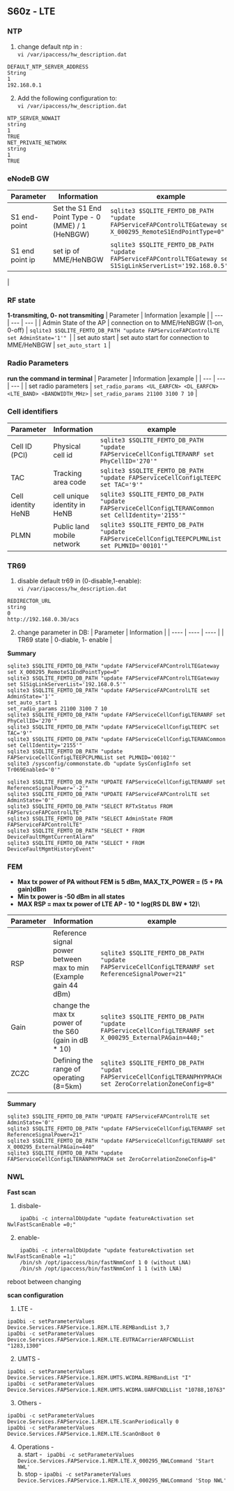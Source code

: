 ## S60z - LTE 
### NTP 
1. change default ntp in :\
`vi /var/ipaccess/hw_description.dat`
```
DEFAULT_NTP_SERVER_ADDRESS​
String​
1​
192.168.0.1
```
2. Add the following configuration to:\
`vi /var/ipaccess/hw_description.dat`
```
NTP_SERVER_NOWAIT​
string​
1​
TRUE​
NET_PRIVATE_NETWORK​
string​
1​
TRUE​
```

### eNodeB GW
| Parameter | Information |example |
| --- | --- | --- |
| S1 end-point | Set the S1 End Point Type - 0 (MME) / 1 (HeNBGW) |`sqlite3 $SQLITE_FEMTO_DB_PATH "update FAPServiceFAPControlLTEGateway set X_000295_RemoteS1EndPointType=0"` |
| S1 end point ip | set ip of MME/HeNBGW | `sqlite3 $SQLITE_FEMTO_DB_PATH "update FAPServiceFAPControlLTEGateway set S1SigLinkServerList='192.168.0.5'"​`|
|

### RF state
**1-transmiting, 0- not transmiting**
| Parameter | Information |example |
| --- | --- | --- |
| Admin State of the AP | connection on to MME/HeNBGW (1-on, 0-off) | `sqlite3 $SQLITE_FEMTO_DB_PATH "update FAPServiceFAPControlLTE set AdminState='1'" `|
| set auto start | set auto start for connection to MME/HeNBGW | `set_auto_start 1` |

### Radio Parameters
**run the command in terminal**
| Parameter | Information |example |
| --- | --- | --- |
| set radio parameters | `set_radio_params <UL_EARFCN> <DL_EARFCN> <LTE_BAND> <BANDWIDTH_MHz>` | `set_radio_params 21100 3100 7 10` |

### Cell identifiers
| Parameter | Information |example |
| --- | --- | --- |
| Cell ID (PCI) | Physical cell id | `sqlite3 $SQLITE_FEMTO_DB_PATH "update FAPServiceCellConfigLTERANRF set PhyCellID='270'"​`|
| TAC | Tracking area code | `sqlite3 $SQLITE_FEMTO_DB_PATH "update FAPServiceCellConfigLTEEPC set TAC='9'"​`|
| Cell identity HeNB | cell unique identity in HeNB | `sqlite3 $SQLITE_FEMTO_DB_PATH "update FAPServiceCellConfigLTERANCommon set CellIdentity='2155'"` |
| PLMN | Public land mobile network | `sqlite3 $SQLITE_FEMTO_DB_PATH "update FAPServiceCellConfigLTEEPCPLMNList set PLMNID='00101'"​` |


### TR69
1. disable default tr69 in (0-disable,1-enable):\
`vi /var/ipaccess/hw_description.dat`
```
REDIRECTOR_URL​
string​
0​
http://192.168.0.30/acs
```
2. change parameter in DB:
| Parameter | Information |
| ---- | ---- | ---- |
| TR69 state | 0-diable, 1- enable |

**Summary**
```
sqlite3 $SQLITE_FEMTO_DB_PATH "update FAPServiceFAPControlLTEGateway set X_000295_RemoteS1EndPointType=0"
sqlite3 $SQLITE_FEMTO_DB_PATH "update FAPServiceFAPControlLTEGateway set S1SigLinkServerList='192.168.0.5'"
sqlite3 $SQLITE_FEMTO_DB_PATH "update FAPServiceFAPControlLTE set AdminState='1'"
set_auto_start 1
set_radio_params 21100 3100 7 10
sqlite3 $SQLITE_FEMTO_DB_PATH "update FAPServiceCellConfigLTERANRF set PhyCellID='270'"​
sqlite3 $SQLITE_FEMTO_DB_PATH "update FAPServiceCellConfigLTEEPC set TAC='9'"​
sqlite3 $SQLITE_FEMTO_DB_PATH "update FAPServiceCellConfigLTERANCommon set CellIdentity='2155'"
sqlite3 $SQLITE_FEMTO_DB_PATH "update FAPServiceCellConfigLTEEPCPLMNList set PLMNID='00102'"​
sqlite3 /sysconfig/commonstate.db "update SysConfigInfo set Tr069Enabled='0'"

sqlite3 $SQLITE_FEMTO_DB_PATH "UPDATE FAPServiceCellConfigLTERANRF set ReferenceSignalPower='-2'"
sqlite3 $SQLITE_FEMTO_DB_PATH "UPDATE FAPServiceFAPControlLTE set AdminState='0'"
sqlite3 $SQLITE_FEMTO_DB_PATH "SELECT RFTxStatus FROM FAPServiceFAPControlLTE"
sqlite3 $SQLITE_FEMTO_DB_PATH "SELECT AdminState FROM FAPServiceFAPControlLTE"
sqlite3 $SQLITE_FEMTO_DB_PATH "SELECT * FROM DeviceFaultMgmtCurrentAlarm"
sqlite3 $SQLITE_FEMTO_DB_PATH "SELECT * FROM DeviceFaultMgmtHistoryEvent"
```

### FEM 
- **Max tx power of PA without FEM is 5 dBm, MAX_TX_POWER = (5 + PA gain)dBm**
- **Min tx power is -50 dBm in all states**
- **MAX RSP = max tx power of LTE AP - 10 * log(RS DL BW * 12)**\

| Parameter | Information |example |
| --- | --- | --- |
| RSP | Reference signal power between max to min (Example gain 44 dBm) | `sqlite3 $SQLITE_FEMTO_DB_PATH "update FAPServiceCellConfigLTERANRF set ReferenceSignalPower=21"​`|
| Gain | change the max tx power of the S60 (gain in dB * 10) | `sqlite3 $SQLITE_FEMTO_DB_PATH "update FAPServiceCellConfigLTERANRF set X_000295_ExternalPAGain=440;"` |
| ZCZC | Defining the range of operating (8=5km) | `sqlite3 $SQLITE_FEMTO_DB_PATH "updat FAPServiceCellConfigLTERANPHYPRACH set ZeroCorrelationZoneConfig=8"` |​ 

**Summary**
```
sqlite3 $SQLITE_FEMTO_DB_PATH "UPDATE FAPServiceFAPControlLTE set AdminState='0'"
sqlite3 $SQLITE_FEMTO_DB_PATH "update FAPServiceCellConfigLTERANRF set ReferenceSignalPower=21"
sqlite3 $SQLITE_FEMTO_DB_PATH "update FAPServiceCellConfigLTERANRF set X_000295_ExternalPAGain=440"
sqlite3 $SQLITE_FEMTO_DB_PATH "update FAPServiceCellConfigLTERANPHYPRACH set ZeroCorrelationZoneConfig=8"
```

### NWL
**Fast scan**
1. disbale-
```
    ipaDbi -c internalDbUpdate "update featureActivation set NwlFastScanEnable =0;"
```

2. enable-
```
    ipaDbi -c internalDbUpdate "update featureActivation set NwlFastScanEnable =1;"
    /bin/sh /opt/ipaccess/bin/fastNmmConf 1 0 (without LNA)
    /bin/sh /opt/ipaccess/bin/fastNmmConf 1 1 (with LNA)
```

reboot between changing 

**scan configuration**
1. LTE -
```
ipaDbi -c setParameterValues Device.Services.FAPService.1.REM.LTE.REMBandList 3,7
ipaDbi -c setParameterValues Device.Services.FAPService.1.REM.LTE.EUTRACarrierARFCNDLList "1283,1300"
```
2. UMTS -
``` 
ipaDbi -c setParameterValues Device.Services.FAPService.1.REM.UMTS.WCDMA.REMBandList "I"
ipaDbi -c setParameterValues Device.Services.FAPService.1.REM.UMTS.WCDMA.UARFCNDLList "10788,10763"
```

3. Others -
```
ipaDbi -c setParameterValues Device.Services.FAPService.1.REM.LTE.ScanPeriodically 0
ipaDbi -c setParameterValues Device.Services.FAPService.1.REM.LTE.ScanOnBoot 0
```

4. Operations -\
    a. start - `
ipaDbi -c setParameterValues Device.Services.FAPService.1.REM.LTE.X_000295_NWLCommand 'Start NWL'`\
    b. stop - `ipaDbi -c setParameterValues Device.Services.FAPService.1.REM.LTE.X_000295_NWLCommand 'Stop NWL'`
